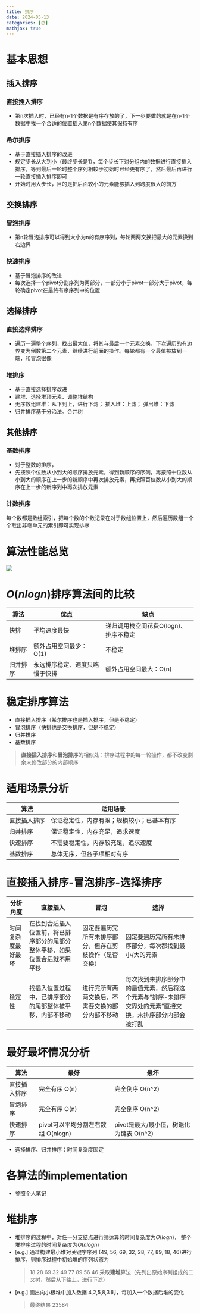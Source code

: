 ```yaml
---
title: 排序
date: 2024-05-13
categories: [总]
mathjax: true
---
```


# 基本思想
## 插入排序
### 直接插入排序
- 第n次插入时，已经有n-1个数据是有序存放的了，下一步要做的就是在n-1个数据中找一个合适的位置插入第n个数据使其保持有序
<!-- more -->
### 希尔排序
- 基于直接插入排序的改进
- 规定步长从大到小（最终步长是1），每个步长下对分组内的数据进行直接插入排序，等到最后一轮时整个序列相较于初始时已经更有序了，然后最后再进行一轮直接插入排序即可
- 开始时用大步长，目的是把后面较小的元素能够插入到跨度很大的前方

## 交换排序
### 冒泡排序
- 第n轮冒泡排序可以得到大小为n的有序序列，每轮两两交换把最大的元素换到右边界
### 快速排序
- 基于冒泡排序的改进
- 每次选择一个pivot分割序列为两部分，一部分小于pivot一部分大于pivot，每轮确定pivot在最终有序序列中的位置

## 选择排序
### 直接选择排序
- 遍历一遍整个序列，找出最大值，将其与最后一个元素交换，下次遍历的有边界变为倒数第二个元素，继续进行前面的操作。每轮都有一个最值被放到一端，和冒泡很像
### 堆排序
- 基于直接选择排序改进
- 建堆、选择堆顶元素、调整堆结构
- 无序数组建堆：从下到上，进行下滤； 插入堆：上滤； 弹出堆：下滤
- 归并排序基于分治法。合并树

## 其他排序
### 基数排序
- 对于整数的排序，
- 先按照个位数从小到大的顺序排放元素，得到新顺序的序列，再按照十位数从小到大的顺序在上一步的新顺序中再次排放元素，再按照百位数从小到大的顺序在上一步的新序列中再次排放元素
### 计数排序
每个数都是数组索引，把每个数的个数记录在对于数组位置上，然后遍历数组一个个取出非零单元的索引即可实现排序

# 算法性能总览
<img src="/img/algo.png">

# $O(nlogn)$排序算法间的比较
|算法|优点|缺点|
|---|---|---|
|快排|平均速度最快|递归调用栈空间花费O(logn)、排序不稳定|
|堆排序|额外占用空间最少：O(1)|不稳定
|归并排序|永远排序稳定、速度只略慢于快排|额外占用空间最大：O(n)|

# 稳定排序算法
- 直接插入排序（希尔排序也是插入排序，但是不稳定）
- 冒泡排序（快排也是交换排序，但是不稳定）
- 归并排序
- 基数排序
> **直接插入排序**和**冒泡排序**的相似处：排序过程中的每一轮操作，都不改变剩余未修改部分的内部顺序

# 适用场景分析
|算法|适用场景|
|---|---|
|直接插入排序|保证稳定性，内存有限；规模较小；已基本有序|
|归并排序|保证稳定性，内存充足，追求速度|
|快速排序|不需要稳定性，内存较充足，追求速度|
|基数排序|总体无序，但各子项相对有序|

# 直接插入排序-冒泡排序-选择排序
|分析角度|直接插入|冒泡|选择|
|---|---|---|---|
|时间复杂度最好最坏|在找到合适插入位置前，将已排序部分的尾部分整体平移，如果位置合适就不用平移|固定要遍历完所有未排序部分，但存在剪枝操作（是否交换）|固定要遍历完所有未排序部分，每次都找到最小/大的元素|
|稳定性|找插入位置过程中，已排序部分的尾部整体被平移，内部不移动|进行完所有两两交换后，不需要交换的部分内部不移动|每次找到未排序部分中的最值元素，然后将这个元素与“排序-未排序交界处的元素”直接交换，未排序部分内部会被打乱|

# 最好最坏情况分析
|算法|最好|最坏|
|---|---|---|
|直接插入排序|完全有序 O(n)|完全倒序 O(n^2)|
|冒泡排序|完全有序 O(n)|完全倒序 O(n^2)|
|快速排序|pivot可以平均分割左右数组 O(nlogn)|pivot是最大/最小值，树退化为链表 O(n^2)|
- 选择排序、归并排序：时间复杂度固定

# 各算法的implementation
- 参照个人笔记

# 堆排序
- 堆排序的过程中，对任一分支结点进行筛运算的时间复杂度为$O(logn)$，
整个堆排序过程的时间复杂度为$O(nlogn)$
- [e.g.] 通过构建最小堆对关键字序列 (49, 56, 69, 32, 28, 77, 89, 18, 46)进行排序，则排序过程中初始堆的序列状态为
    > 18 28 69 32 49 77 89 56 46
    > 采取**建堆**算法（先列出原始序列组成的二叉树，然后从下往上，进行下滤）
- [e.g.] 画出向小根堆中加入数据 4,2,5,8,3 时，每加入一个数据后堆的变化
    > 最终结果 23584


